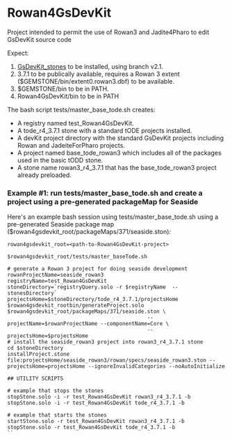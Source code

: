 # Rowan4GsDevKit
Project intended to permit the use of Rowan3 and Jadite4Pharo to edit GsDevKit source code 

Expect:
  1. [GsDevKit_stones](https://github.com/GsDevKit/GsDevKit_stones) to be installed, using branch v2.1.
  1. 3.7.1 to be publically available, requires a Rowan 3 extent ($GEMSTONE/bin/extent0.rowan3.dbf) to be available.
  2. $GEMSTONE/bin to be in PATH.
  3. Rowan4GsDevKit/bin to be in PATH

The bash script tests/master_base_tode.sh creates:
- A registry named test_Rowan4GsDevKit.
- A tode_r4_3.7.1 stone with a standard tODE projects installed.
- A devKit project directory with the standard GsDevKit projects including Rowan and JadeiteForPharo projects.
- A project named base_tode_rowan3 which includes all of the packages used in the basic tODD stone. 
- A stone name rowan3_r4_3.7.1 that has the base_tode_rowan3 project already preloaded.

### Example #1: run tests/master_base_tode.sh and create a project using a pre-generated packageMap for Seaside

Here's an example bash session using tests/master_base_tode.sh using a pre-generated Seaside package map ($rowan4gsdevkit_root/packageMaps/371/seaside.ston):
```
rowan4gsdevkit_root=<path-to-Rowan4GsDevKit-project>

$rowan4gsdevkit_root/tests/master_baseTode.sh

# generate a Rowan 3 project for doing seaside development
rowanProjectName=seaside_rowan3
registryName=test_Rowan4GsDevKit
stoneDirectory=`registryQuery.solo -r $registryName  --stonesDirectory`
projectsHome=$stoneDirectory/tode_r4_3.7.1/projectsHome
$rowan4gsdevkit_rootbin/generateProject.solo $rowan4gsdevkit_root/packageMaps/371/seaside.ston \
                                             --projectName=$rowanProjectName --componentName=Core \
                                             --projectsHome=$projectsHome
# install the seaside_rowan3 project into rowan3_r4_3.7.1 stone
cd $stoneDirectory
installProject.stone file:projectsHome/seaside_rowan3/rowan/specs/seaside_rowan3.ston --projectsHome=projectsHome --ignoreInvalidCategories --noAutoInitialize
```


```
## UTILITY SCRIPTS

# example that stops the stones 
stopStone.solo -i -r test_Rowan4GsDevKit rowan3_r4_3.7.1 -b
stopStone.solo -i -r test_Rowan4GsDevKit tode_r4_3.7.1 -b

# example that starts the stones 
startStone.solo -r test_Rowan4GsDevKit rowan3_r4_3.7.1 -b
stopStone.solo -r test_Rowan4GsDevKit tode_r4_3.7.1 -b
``
